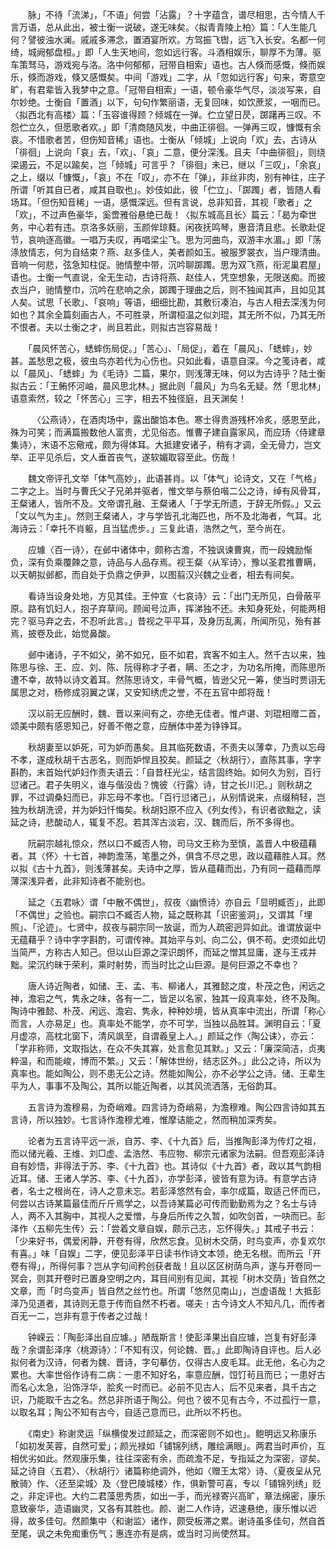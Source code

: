 <!-- { "loadSidebar": true } -->
　　脉」不待「流涕」，「不语」何尝「沾露」？十字蕴含，谱尽相思，古今情人千言万语，总从此出，被士衡一说破，遂无味矣。〈拟青青陵上柏〉篇：「人生能几何？譬彼浊水澜。戚戚多滞念，置酒宴所欢。方驾振飞辔，远飞入长安。名都一何绮，城阙郁盘桓。」即「人生天地间，忽如远行客。斗酒相娱乐，聊厚不为薄。驱车策驽马，游戏宛与洛。洛中何郁郁，冠带自相索」语也。古人倏而感慨，倏而娱乐，倏而游戏，倏又感慨矣。中间「游戏」二字，从「忽如远行客」句来，寄意空旷，有君辈皆入我梦中之意。「冠带自相索」一语，顿令豪华气尽，淡淡写来，自尔妙绝。士衡自「置酒」以下，句句作繁丽语，无复回味，如饮蔗浆，一咽而已。〈拟西北有高楼〉篇：「玉容谁得顾？倾城在一弹。伫立望日昃，踯躇再三叹。不怨伫立久，但愿歌者欢。」即「清商随风发，中曲正徘徊。一弹再三叹，慷慨有余哀。不惜歌者苦，但伤知音稀」语也。士衡从「倾城」上说向「欢」去，古诗从「徘徊」上说向「哀」去，「欢」、「哀」二意，便分深浅。且夫「中曲徘徊」，则绕梁遏云，不足以踰矣，岂「倾城」可言乎？「徘徊」未已，继以「三叹」，「余哀」之上，缀以「慷慨」，「哀」不在「叹」，亦不在「弹」，非丝非肉，别有神往，庄子所谓「听其自已者，咸其自取也」。妙伎如此，彼「伫立」、「踯躅」者，皆随人看场耳。「但伤知音稀」一语，感慨深远。但有言说，总非知音，其视「歌者」之「欢」，不过声色豪华，奚啻雅俗悬绝已哉！〈拟东城高且长〉篇云：「曷为牵世务，中心若有违。京洛多妖丽，玉颜侔琼蕤。闲夜抚鸣琴，惠音清且悲。长歌赴促节，哀响逐高徽。一唱万夫叹，再唱梁尘飞。思为河曲鸟，双游丰水湄。」即「荡涤放情志，何为自结束？燕、赵多佳人，美者颜如玉。被服罗裳衣，当户理清曲。音响一何悲，弦急知柱促。驰情整中带，沉吟聊踯躅。思为双飞燕，衔泥巢君屋」语也。士衡一气直说，全无生动，古诗将燕、赵佳人，凭空想象，无限送痴。而披衣当户，驰情整巾，沉吟在悲响之余，踯躅于理曲之后，则不独闻其声，且如见其人矣。试思「长歌」、「哀响」等语，细细比勘，其敷衍凑泊，与古人相去深浅为何如也？其余全篇刻画古人，不可胜录，所谓桓温之似刘琨，其无所不似，乃其无所不恨者。夫以士衡之才，尚且若此，则拟古岂容易哉！

　　「晨风怀苦心，蟋蟀伤局促。」「苦心」、「局促」，着在「晨风」、「蟋蟀」，妙甚。盖愁思之极，彼虫鸟亦若代为心伤也。只如此看，语意自深。今之笺诗者，咸以「晨风」、「蟋蟀」为《毛诗》二篇，果尔，则浅薄无味，何以为古诗乎？陆士衡拟古云：「王鲔怀河岫，晨风思北林。」据此则「晨风」为鸟名无疑。然「思北林」语意索然，较之「怀苦心」三字，相去不独径庭，且天渊矣！

　　　〈公燕诗〉，在酒肉场中，露出酸馅本色。寒士得贵游残杯冷炙，感恩至此，殊为可笑；而满篇搬数他人富贵，尤见俗态。惟曹子建自露家风，而应玚〈侍建章集诗〉，末语不忘儆戒，颇为得体耳。大抵建安诸子，稍有才调，全无骨力，岂文举、正平见杀后，文人垂首丧气，遂软媚取容至此。伤哉！

　　魏文帝评孔文举「体气高妙」，此语甚肖。以「体气」论诗文，又在「气格」二字之上。当时与曹氏父子兄弟并驱者，惟文举与蔡伯喈二公之诗，绰有风骨耳，王粲诸人，皆所不及。文帝谓孔融、王粲诸人「于学无所遗，于辞无所假。」又云「文以气为主」。然则王粲诸人，才与学皆孔北海匹也，所不及北海者，气耳。北海诗云：「幸托不肖躯，且当猛虎步。」三复此语，浩然之气，至今尚在。

　　应璩〈百一诗〉，在邺中诸体中，颇称古澹，不独讽谏曹爽，而一段媿励惭负，深有负乘覆餗之意，诗品与人品存焉。视王粲〈从军诗〉，豫以圣君推曹瞒，以天朝拟邺都，而自处于负鼎之伊尹，以图翦汉兴魏之业者，相去有间矣。

　　看诗当设身处地，方见其佳。王仲宣〈七哀诗〉云：「出门无所见，白骨蔽平原。路有饥妇人，抱子弃草间。顾闻号泣声，挥涕独不还。未知身死处，何能两相完？驱马弃之去，不忍听此言。」昔视之平平耳，及身历乱离，所闻所见，殆有甚焉，披卷及此，始觉鼻酸。

　　邺中诸诗，子不如父，弟不如兄，臣不如君，宾客不如主人。然千古以来，独陈思与徐、王、应、刘、陈、阮得称才子者，瞒、丕之才，为功名所掩，而陈思所遭不幸，故特以诗文着耳。然陈思诗文，丰骨气概，皆逊父兄一筹，使当时贾诩无属思之对，杨修成羽翼之谋，又安知绣虎之誉，不在五官中郎将哉！

　　汉以前无应酬时，魏、晋以来间有之，亦绝无佳者。惟卢谌、刘琨相赠二首，颂美中颇有感恩知己，好善不倦之意，应酬体中差为铮铮耳。

　　秋胡妻至以妒死，可为妒而愚矣。且其临死数语，不责夫以薄幸，乃责以忘母不孝，遂成秋胡千古恶名，则而妒悍且狡矣。颜延之〈秋胡行〉，直陈其事，字字斟酌，末首始代妒妇作责夫语云：「自昔枉光尘，结言固终始。如何久为别，百行愆诸己。君子失明义，谁与偕没齿？愧彼〈行露〉诗，甘之长川汜。」则秋胡之罪，不过调桑妇而已，非忘母不孝也。「百行愆诸己」，从别情说来，点缀稍轻，岂独为秋胡洗谤，并为妒妇忏悔矣。秋胡妇原不应入《列女传》，有识者欲黜之，读延之诗，悲酸动人，辄复不忍。若其浑古淡宕，汉、魏而后，所不多得也。

　　阮嗣宗越礼惊众，然以口不臧否人物，司马文王称为至慎，盖晋人中极蕴藉者。其〈怀〉十七首，神韵澹荡，笔墨之外，俱含不尽之思，政以蕴藉胜人耳。然以拟《古十九首》，则浅薄甚矣。夫诗中之厚，皆从蕴藉而出，乃有同一蕴藉而厚薄深浅异者，此非知诗者不能别也。

　　延之〈五君咏〉谓「中散不偶世」，叔夜〈幽愤诗〉亦自云「显明臧否」，此即「不偶世」之验也。嗣宗口不臧否人物，延之既称其「识密鉴洞」，又谓其「埋照」、「沦迹」。七贤中，叔夜与嗣宗同一放诞，而为人疏密迥异如此。谁谓放诞中无蕴藉乎？诗中字字斟酌，可谓传神。其始平与刘、向二公，俱不苟。史须如此切当简严，方称古人知己。但以山巨源之深识朗怀，而延之憎其显庸，遂与王戎并黜。梁沉约昧于荣利，乘时射势，而当时比之山巨源。是何巨源之不幸也？

　　唐人诗近陶者，如储、王、孟、韦、柳诸人，其雅懿之度，朴茂之色，闲远之神，澹宕之气，隽永之味，各有一二，皆足以名家，独其一段真率处，终不及陶。陶诗中雅懿、朴茂、闲远、澹宕、隽永，种种妙境，皆从真率中流出，所谓「称心而言，人亦易足」也。真率处不能学，亦不可学，当独以品胜耳。渊明自云：「夏月虚凉，高枕北窗下，清风飒至，自谓羲皇上人。」颜延之作〈陶公诔〉，亦云：「学非称师，文取指达，在众不失其寡，处言愈见其默。」又云：「廉深简洁，贞夷粹温，和而能峻，博而不繁。」又云：「解体世纷，结志区外。」此公之诗，所以为真率也。能如陶公，则不患无公之诗。然能如陶公，亦不必学公之诗。储、王辈生平为人，事事不及陶公，其所以能近陶者，以其风流洒落，无俗韵耳。

　　五言诗为澹穆易，为奇峭难。四言诗为奇峭易，为澹穆难。陶公四言诗如其五言诗，所以独妙。七言诗作澹穆尤难，惟摩诘能之，然而稍加深秀矣。

　　论者为五言诗平远一派，自苏、李、《十九首》后，当推陶彭泽为传灯之祖，而以储光羲、王维、刘□虚、孟浩然、韦应物、柳宗元诸家为法嗣。但吾观彭泽诗自有妙悟，非得法于苏、李、《十九首》也。其诗似《十九首》者，政以其气韵相近耳。储、王诸人学苏、李、《十九首》，亦学彭泽，彼皆有意为诗。有意学古诗者，名士之根尚在，诗人之意未忘。若彭泽悠然有会，率尔成篇，取适己怀而已，何尝以古诗某篇最佳而斤斤焉学之，以吾诗某篇必可传而勤勤焉为之？名士与诗人，两不入其胸中，其视人之爱憎，与身后所传之久暂，如吹剑首，一吷而已。彭泽作〈五柳先生传〉云：「尝着文章自娱，颇示己志，忘怀得失。」其戒子书云：「少来好书，偶爱闲静，开卷有得，欣然忘食。见树木交荫，时鸟变声，亦复欢尔有喜。」味「自娱」二字，便见彭泽平日读书作诗文本领，绝无名根。而所云「开卷有得」，所得何事？岂从字句间矜创获者哉！且以区区树荫鸟声，遂与开卷同一冥会，则其开卷时已置身空明之内，耳目间别有见闻，其视「树木交荫」皆自然之文章，而「时鸟变声」皆自然之丝竹也。所谓「悠然见南山」，岂虚语哉！大抵彭泽乃见道者，其诗则无意于传而自然不朽者。嗟夫﹗古今诗文人不知凡几，而传者百无一二，岂非有意于传者之过哉！

　　钟嵘云：「陶彭泽出自应璩。」陋哉斯言！使彭泽果出自应璩，岂复有好彭泽哉？余谓彭泽序〈桃源诗〉：「不知有汉，何论魏、晋。」此即陶诗自评也。后人必拟何者为汉诗，何者为魏、晋诗，字句摹仿，仅得古人皮毛耳。此无他，名心为之累也。大率世俗作诗有二病：一患不知好名，率意应酬，饾饤茍且而已；一患好古而名心太急，沿饰浮华，脍炙一时而已。必前不见古人，后不见来者，具千古之识，乃能取千古之名。然总非所语于陶公。何也？彼不见有古今，不过孤行一意，以取名耳；陶公不知有古今，自适己意而已，此所以不朽也。

　　《南史》称谢灵运「纵横俊发过颜延之，而深密则不如也」。鲍明远又称康乐「如初发芙蓉，自然可爱」；颜光禄如「铺锦列绣，雕绘满眼」。两君当时声价，互相优劣如此。然观康乐集，往往深密有余，而疏澹不足，专指延之为深密，谬矣。延之诗自〈五君〉、〈秋胡行〉诸篇称绝调外，他如〈赠王太常〉诗、〈夏夜呈从兄散骑〉作、〈还至梁城〉及〈登巴陵城楼〉作，俱新警可喜，专以「铺锦列绣」贬之，非定评也。大约二君藻思秀质，如出一手，而光禄寄兴高旷，章法绵密，康乐意致豪华，造语幽灵，又各有其胜也。颜、谢二人作诗，迟速悬绝，康乐惟以迟得，故多佳句。然颜集中〈和谢监〉诸作，颇受板滞之累。谢诗虽多佳句，然自首至尾，讽之未免痴重伤气；惠连亦有是病，或当时习尚使然耳。

